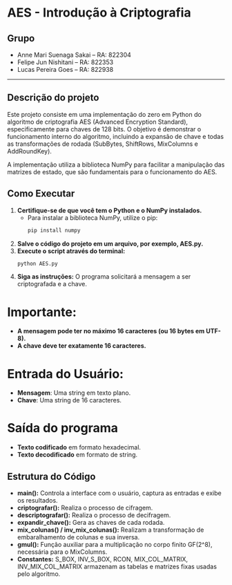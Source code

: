 # AES - Introdução à Criptografia

## Grupo

* Anne Mari Suenaga Sakai – RA: 822304  
* Felipe Jun Nishitani – RA: 822353 
* Lucas Pereira Goes – RA: 822938 

---

## Descrição do projeto

Este projeto consiste em uma implementação do zero em Python do algoritmo de criptografia AES (Advanced Encryption Standard), especificamente para chaves de 128 bits. O objetivo é demonstrar o funcionamento interno do algoritmo, incluindo a expansão de chave e todas as transformações de rodada (SubBytes, ShiftRows, MixColumns e AddRoundKey).

A implementação utiliza a biblioteca NumPy para facilitar a manipulação das matrizes de estado, que são fundamentais para o funcionamento do AES.


## Como Executar
1. **Certifique-se de que você tem o Python e o NumPy instalados.**
    * Para instalar a biblioteca NumPy, utilize o pip:
        ```sh
        pip install numpy
        ```
2. **Salve o código do projeto em um arquivo, por exemplo, AES.py.**
3. **Execute o script através do terminal:**
    ```sh
    python AES.py
    ```
4. **Siga as instruções:** O programa solicitará a mensagem a ser criptografada e a chave.

# Importante:

* **A mensagem pode ter no máximo 16 caracteres (ou 16 bytes em UTF-8).**
* **A chave deve ter exatamente 16 caracteres.**


# Entrada do Usuário:
* **Mensagem**: Uma string em texto plano.
* **Chave**: Uma string de 16 caracteres.

# Saída do programa
* **Texto codificado** em formato hexadecimal.
* **Texto decodificado** em formato de string.


## Estrutura do Código
* **main():** Controla a interface com o usuário, captura as entradas e exibe os resultados.
* **criptografar():** Realiza o processo de cifragem.
* **descriptografar():** Realiza o processo de decifragem.
* **expandir_chave():** Gera as chaves de cada rodada.
* **mix_colunas() / inv_mix_colunas():** Realizam a transformação de embaralhamento de colunas e sua inversa.
* **gmul():** Função auxiliar para a multiplicação no corpo finito GF(2^8), necessária para o MixColumns.
* **Constantes:** S_BOX, INV_S_BOX, RCON, MIX_COL_MATRIX, INV_MIX_COL_MATRIX armazenam as tabelas e matrizes fixas usadas pelo algoritmo.

